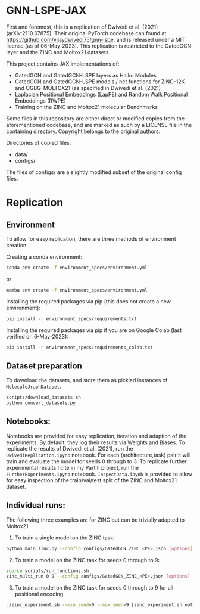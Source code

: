 # GNN-LSPE-JAX
First and foremost, this is a replication of Dwivedi et al. (2021) (arXiv:2110.07875).
Their original PyTorch codebase can found at https://github.com/vijaydwivedi75/gnn-lspe, and is released under a MIT license (as of 06-May-2023).
This replication is restricted to the GatedGCN layer and the ZINC and Moltox21 datasets. 

This project contains JAX implementations of:
 - GatedGCN and GatedGCN-LSPE layers as Haiku Modules
 - GatedGCN and GatedGCN-LSPE models / net functions for ZINC-12K and OGBG-MOLTOX21 (as specified in Dwivedi et al. (2021)
 - Laplacian Positional Embeddings (LapPE) and Random Walk Positional Embeddings (RWPE)
 - Training on the ZINC and Moltox21 molecular Benchmarks
    
Some files in this repository are either direct or modified copies from the aforementioned codebase, and are marked as such by a LICENSE file in the containing directory. Copyright belongs to the original authors.

Directories of copied files:
 - data/
 - configs/

The files of configs/ are a slightly modified subset of the original config files.

# Replication
## Environment
To allow for easy replication, there are three methods of environment creation: 

Creating a conda environment:
```bash
conda env create -f environment_specs/environment.yml
```
or 
```bash
mamba env create -f environment_specs/environment.yml
```

Installing the required packages via pip (this does not create a new environment):
```bash
pip install -r environment_specs/requirements.txt
```

Installing the required packages via pip if you are on Google Colab (last verified on 6-May-2023):
```bash
pip install -r environment_specs/requirements_colab.txt
```

## Dataset preparation

To download the datasets, and store them as pickled instances of `MoleculeJraphDataset`:
```bash
scripts/download_datasets.sh
python convert_datasets.py
```

## Notebooks:
Notebooks are provided for easy replication, iteration and adaption of the experiments. By default, they log their results via Weights and Biases.
To replicate the results of Dwivedi et al. (2021), run the `DwivediReplication.ipynb` notebook. For each (architecture,task) pair it will train and evaluate the model for seeds 0 through to 3.
To replicate further experimental results I cite in my Part II project, run the `FurtherExperiments.ipynb` notebook.
`InspectData.ipynb` is provided to allow for easy inspection of the train/val/test split of the ZINC and Moltox21 dataset.

## Individual runs:
The following three examples are for ZINC but can be trivially adapted to Moltox21
1. To train a single model on the ZINC task:
```bash
python main_zinc.py --config configs/GatedGCN_ZINC_<PE>.json [options]
```

2. To train a model on the ZINC task for seeds 0 through to 9:
```bash
source scripts/run_functions.sh
zinc_multi_run 0 9 --config configs/GatedGCN_ZINC_<PE>.json [options]
```

3. To train a model on the ZINC task for seeds 0 through to 9 for all positional encoding:
```bash
./zinc_experiment.sh --min_seed=0 --max_seed=9 [zinc_experiment.sh options] [-- [options]]
```

